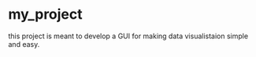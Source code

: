 # my_project
 this project is meant to develop a GUI for making data visualistaion simple and easy.
